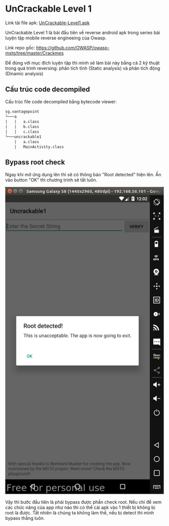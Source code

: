 # UnCrackable Level 1

Link tải file apk: [UnCrackable-Level1.apk](https://github.com/MinhNhatTran/Android-CTF/blob/master/UnCrackable%20Level%201/UnCrackable-Level1.apk)

UnCrackable Level 1 là bài đầu tiên về reverse android apk trong series bài luyện tập mobile reverse engineeing của Owasp.

Link repo gốc: https://github.com/OWASP/owasp-mstg/tree/master/Crackmes

Để đúng với mục đích luyện tập thì mình sẽ làm bài này bằng cả 2 kỹ thuật trong quá trình reversing: phân tích tĩnh (Static analysis) và phân tích động (Dinamic analysis)

## Cấu trúc code decompiled

Cấu trúc file code decompiled bằng bytecode viewer:

```
sg.vantagepoint
└───a  
|   |   a.class
|   |   b.class
|   |   c.class
└───uncrackable1
    |   a.class
    |   MainActivity.class
```

## Bypass root check

Ngay khi mở ứng dụng lên thì sẽ có thông báo "Root detected" hiện lên. Ấn vào button "OK" thì chương trình sẽ tắt luôn.

![root-detect](https://github.com/MinhNhatTran/Android-CTF/blob/master/UnCrackable%20Level%201/image/uncrackable1-11.PNG)

Vậy thì bước đầu tiên là phải bypass được phần check root. Nếu chỉ để xem các chức năng của app như nào thì có thể cài apk vào 1 thiết bị không bị root là được. Tất nhiên là chúng ta không làm thế, nếu bị detect thì mình bypass thẳng luôn.

